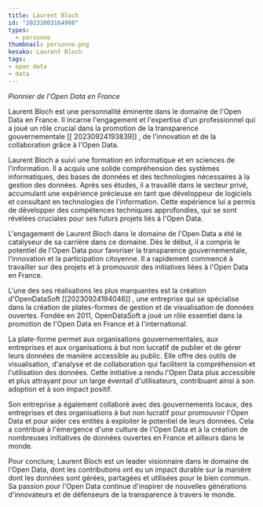 ```yaml
---
title: Laurent Bloch
id: "20231003164908"
types:
  - personne
thumbnail: personne.png
kesako: Laurent Bloch
tags:
- open data
- data
---
```

*Pionnier de l'Open Data en France*

Laurent Bloch est une personnalité éminente dans le domaine de l'Open Data en France. Il incarne l'engagement et l'expertise d'un professionnel qui a joué un rôle crucial dans la promotion de la transparence gouvernementale [[ 20230924193839]] , de l'innovation et de la collaboration grâce à l'Open Data. 

Laurent Bloch a suivi une formation en informatique et en sciences de l'information. Il a acquis une solide compréhension des systèmes informatiques, des bases de données et des technologies nécessaires à la gestion des données.
Après ses études, il a travaillé dans le secteur privé, accumulant une expérience précieuse en tant que développeur de logiciels et consultant en technologies de l'information. Cette expérience lui a permis de développer des compétences techniques approfondies, qui se sont révélées cruciales pour ses futurs projets liés à l'Open Data.

L'engagement de Laurent Bloch dans le domaine de l'Open Data a été le catalyseur de sa carrière dans ce domaine. Dès le début, il a compris le potentiel de l'Open Data pour favoriser la transparence gouvernementale, l'innovation et la participation citoyenne. Il a rapidement commencé à travailler sur des projets et à promouvoir des initiatives liées à l'Open Data en France.

L'une des ses réalisations les plus marquantes est la création d'OpenDataSoft [[20230924194046]] , une entreprise qui se spécialise dans la création de plates-formes de gestion et de visualisation de données ouvertes. Fondée en 2011, OpenDataSoft a joué un rôle essentiel dans la promotion de l'Open Data en France et à l'international.

La plate-forme permet aux organisations gouvernementales, aux entreprises et aux organisations à but non lucratif de publier et de gérer leurs données de manière accessible au public. Elle offre des outils de visualisation, d'analyse et de collaboration qui facilitent la compréhension et l'utilisation des données. Cette initiative a rendu l'Open Data plus accessible et plus attrayant pour un large éventail d'utilisateurs, contribuant ainsi à son adoption et à son impact positif.

Son entreprise a également collaboré avec des gouvernements locaux, des entreprises et des organisations à but non lucratif pour promouvoir l'Open Data et pour aider ces entités à exploiter le potentiel de leurs données. Cela a contribué à l'émergence d'une culture de l'Open Data et à la création de nombreuses initiatives de données ouvertes en France et ailleurs dans le monde.

Pour conclure, Laurent Bloch est un leader visionnaire dans le domaine de l'Open Data, dont les contributions ont eu un impact durable sur la manière dont les données sont gérées, partagées et utilisées pour le bien commun. Sa passion pour l'Open Data continue d'inspirer de nouvelles générations d'innovateurs et de défenseurs de la transparence à travers le monde.